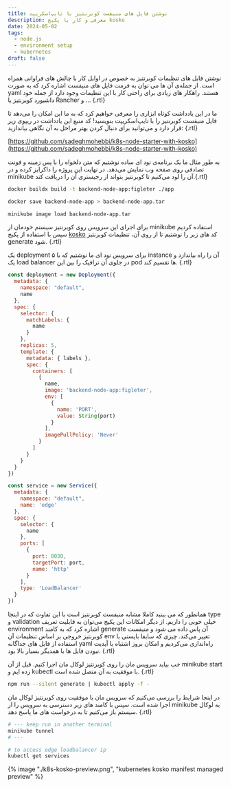 ```yaml
---
title: نوشتن فایل های منیفست کوبرنتیز با تایپ‌اسکریپت
description: معرفی و کار با پکیج kosko 
date: 2024-05-02
tags:
  - node.js
  - environment setup
  - kubernetes
draft: false
---
```

نوشتن فایل های تنظیمات کوبرنتیز به خصوص در اوایل کار با چالش های فراوانی همراه است. از جمله‌ی آن ها می توان به فرمت فایل های منیفست اشاره کرد که به صورت yaml هستند. راهکار های زیادی برای راحتی کار با این تنظیمات وجود دارد از جمله خود داشبورد کوبرنتیز یا Rancher و ... {.rtl}

ما در این یادداشت کوتاه ابزاری را معرفی خواهیم کرد که به ما این امکان را می‌دهد تا فایل منیفست کوبرنتیز را با تایپ‌اسکریپت بنویسید! کد منبع این یادداشت در ریپوی زیر قرار دارد و می‌توانید برای دنبال کردن بهتر مراحل به آن نگاهی بیاندازید: {.rtl}

[https://github.com/sadeghmohebbi/k8s-node-starter-with-kosko](https://github.com/sadeghmohebbi/k8s-node-starter-with-kosko)

به طور مثال ما یک برنامه‌ی نود ای ساده نوشتیم که متن دلخواه را با پس زمینه و فونت تصادفی روی صفحه وب نمایش می‌دهد. در نهایت این پروژه را داکرایز کرده و در minikube آن را لود می‌کنیم تا کوبرنتیز بتواند از رجیستری آن را دریافت کند.{.rtl}

```bash
docker buildx build -t backend-node-app:figleter ./app

docker save backend-node-app > backend-node-app.tar

minikube image load backend-node-app.tar
```

برای اجرای این سرویس روی کوبرنتیز سیستم خودمان از minikube استفاده کردیم سپس با استفاده از پکیج [kosko](https://kosko.dev/) کد های زیر را نوشتیم تا از روی آن، تنظیمات کوبرنتیز generate شود. {.rtl}

یک deployment برای سرویس نود ای ما نوشتیم که با ۵ instance آن را راه بیاندازد و یک load balancer در جلوی آن ترافیک را بین این pod ها تقسیم کند. {.rtl}

```js
const deployment = new Deployment({
  metadata: {
    namespace: "default",
    name
  },
  spec: {
    selector: {
      matchLabels: {
        name
      }
    },
    replicas: 5,
    template: {
      metadata: { labels },
      spec: {
        containers: [
          {
            name,
            image: 'backend-node-app:figleter',
            env: [
              {
                name: 'PORT',
                value: String(port)
              }
            ],
            imagePullPolicy: 'Never'
          }
        ]
      }
    }
  }
})

const service = new Service({
  metadata: {
    namespace: "default",
    name: 'edge'
  },
  spec: {
    selector: {
      name
    },
    ports: [
      {
        port: 8030,
        targetPort: port,
        name: 'http'
      }
    ],
    type: 'LoadBalancer'
  }
})
```

همانطور که می بینید کاملا مشابه منیفست کوبرنتیز است با این تفاوت که در اینجا type و validation خیلی خوبی را داریم. از دیگر امکانات این پکیج می‌توان به قابلیت تعریف environment اشاره کرد که به کامند generate آن پاس داده می شود و منیفست کوبرنتیز خروجی بر اساس تنظیمات آن env تغییر می‌کند. چیزی که سابقا بایستی با استفاده از فایل های جداگانه yaml راه‌اندازی می‌کردیم و امکان بروز اشتباه یا آپدیت نبودن فایل ها با همدیگر بسیار بالا بود. {.rtl}

خب بیاید سرویس مان را روی کوبرنتیز لوکال مان اجرا کنیم. قبل از آن minikube start زده ایم و kubectl با موفقیت به آن متصل شده است. {.rtl}

```bash
npm run --silent generate | kubectl apply -f -
```
در اینجا شرایط را بررسی می‌کنیم که سرویس مان با موفقیت روی کوبرنتیز لوکال مان اجرا شده است. سپس با کامند های زیر دسترسی به سرویس را از minikube به لوکال سیستم باز می‌کنیم تا به درخواست های ما پاسخ دهد. {.rtl}

```bash
# --- keep run in another terminal
minikube tunnel
# ---

# to access edge loadbalancer ip
kubectl get services
```
{% image "./k8s-kosko-preview.png", "kubernetes kosko manifest managed preview" %}